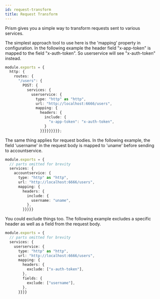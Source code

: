 ```yaml
---
id: request-transform
title: Request Transform
---
```


Prism gives you a simple way to transform requests sent to various services.

The simplest approach tool to use here is the 'mapping' property in configuration. In the following example the header field "x-app-token" is mapped to the field "x-auth-token". So userservice will see "x-auth-token" instead.

```ts
module.exports = {
  http: {
    routes: {
      "/users": {
        POST: {
          services: {
            userservice: {
              type: "http" as "http",
              url: "http://localhost:6666/users",
              mapping: {
                headers: {
                  include: {
                    "x-app-token": "x-auth-token",
                  }
                }}}}}}}}};
```

The same thing applies for request bodies. In the following example, the field 'username' in the request body is mapped to 'uname' before sending to accountservice.

```ts
module.exports = {
  // parts omitted for brevity
  services: {
    accountservice: {
      type: "http" as "http",
      url: "http://localhost:6666/users",
      mapping: {
        headers: {
          include: {
            username: "uname",
          },
        }}}}}
```

You could exclude things too. The following example excludes a specific header as well as a field from the request body.

```ts
module.exports = {
  // parts omitted for brevity
  services: {
    userservice: {
      type: "http" as "http",
      url: "http://localhost:6666/users",
      mapping: {
        headers: {
          exclude: ["x-auth-token"],
        },
        fields: {
          exclude: ["username"],
        },
      }}}}
```
